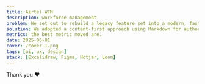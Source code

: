 ```yaml
---
title: Airtel WFM
description: workforce management
problem: We set out to rebuild a legacy feature set into a modern, fast, and accessible experience. The original flow suffered from confusing navigation, slow perceived performance, and inconsistent UI patterns across pages and domain.
solution: We adopted a content-first approach using Markdown for authoring, rendered via Nuxt Content, and a minimal component layer for consistent visuals.
metrics: the best metric moved are.
date: 2025-06-01
cover: /cover-1.png
tags: [ui, ux, design]
stack: [Excalidraw, Figma, Hotjar, Loom]
---
```


Thank you ❤